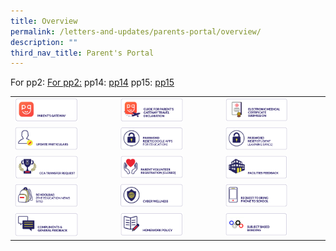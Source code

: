 ```yaml
---
title: Overview
permalink: /letters-and-updates/parents-portal/overview/
description: ""
third_nav_title: Parent's Portal
---
```

For pp2: [For pp2:](/files/parentsgateway.pdf)
pp14: [pp14](/files/School%20Homework%20Policy.pdf)
pp15: [pp15](/files/MOE_Subject-Based_Banding.pdf)

|  	|  	|  	|
|---	|---	|---	|
|<a href="https://staging.dnfzur975cvj1.amplifyapp.com/letters-and-updates/Parents-Portal/parents-gateway/"><img style="width:65%" src="/images/pp1.png"></a>  	| <a href="web"><img style="width:65%" src="/images/pp2.png"></a> 	| <a href="https://staging.dnfzur975cvj1.amplifyapp.com/letters-and-updates/Parents-Portal/emc-submission/"><img style="width:65%" src="/images/pp3.png"></a> 	|
| <a href="https://form.gov.sg/#!/5cda56c17c72130017cef181"><img style="width:65%" src="/images/pp4.png"></a> 	| <a href="https://form.gov.sg/#!/5d229344bf829f00113c1876"><img style="width:65%" src="/images/pp5.png"></a> 	| <a href="https://staging.dnfzur975cvj1.amplifyapp.com/general-information/student-learning-space/"><img style="width:65%" src="/images/pp6.png"></a> 	|
| <a href="https://docs.google.com/forms/d/e/1FAIpQLScS-mYbpbEOTnMaNFgwqxZPVxz-B2WtQXGoo4rrOpMyNofCDw/viewform"><img style="width:65%" src="/images/pp7.png"></a> 	|  <a href="https://form.gov.sg/5e605d0b2a26c800116a2557"><img style="width:65%" src="/images/pp8.png"></a>	| <a href="https://docs.google.com/forms/d/e/1FAIpQLSdrUys5LYbSsdTiSq7QCn8cpaxFNiqQVYpKmIAWJhH5nsqEWw/viewform"><img style="width:65%" src="/images/pp9.png"></a> 	|
| <a href="https://schoolbag.sg/"><img style="width:65%" src="/images/pp10.png"></a> 	| <a href="https://www.moe.gov.sg/programmes/cyber-wellness"><img style="width:65%" src="/images/pp11.png"></a> 	| <a href="https://docs.google.com/forms/d/e/1FAIpQLSf9A8USg51RnrnVSgEQ_OwQYI9UhD_c-9e2JJf0loXc2FxH2g/viewform"><img style="width:65%" src="/images/pp12.png"></a> 	|
| <a href="https://docs.google.com/forms/d/e/1FAIpQLSewS7uZppTdyK4rbU0LCMDDyODnxhyvQAKhr1Oxqkzu3i3RbA/viewform"><img style="width:65%" src="/images/pp13.png"></a> 	| <a href="web"><img style="width:65%" src="/images/pp14.png"></a> 	|  <a href="web"><img style="width:65%" src="/images/pp15.png"></a>	|